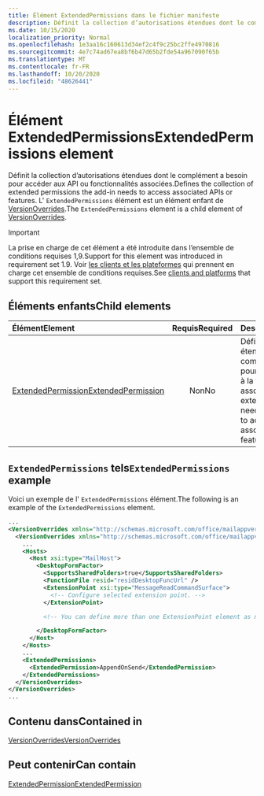 ```yaml
---
title: Élément ExtendedPermissions dans le fichier manifeste
description: Définit la collection d’autorisations étendues dont le complément a besoin pour accéder aux API ou fonctionnalités associées.
ms.date: 10/15/2020
localization_priority: Normal
ms.openlocfilehash: 1e3aa16c160613d34ef2c4f9c25bc2ffe4970816
ms.sourcegitcommit: 4e7c74ad67ea8bf6b47d65b2fde54a967090f65b
ms.translationtype: MT
ms.contentlocale: fr-FR
ms.lasthandoff: 10/20/2020
ms.locfileid: "48626441"
---
```

# <a name="extendedpermissions-element"></a><span data-ttu-id="66351-103">Élément ExtendedPermissions</span><span class="sxs-lookup"><span data-stu-id="66351-103">ExtendedPermissions element</span></span>

<span data-ttu-id="66351-104">Définit la collection d’autorisations étendues dont le complément a besoin pour accéder aux API ou fonctionnalités associées.</span><span class="sxs-lookup"><span data-stu-id="66351-104">Defines the collection of extended permissions the add-in needs to access associated APIs or features.</span></span> <span data-ttu-id="66351-105">L' `ExtendedPermissions` élément est un élément enfant de [VersionOverrides](versionoverrides.md).</span><span class="sxs-lookup"><span data-stu-id="66351-105">The `ExtendedPermissions` element is a child element of [VersionOverrides](versionoverrides.md).</span></span>

> [!IMPORTANT]
> <span data-ttu-id="66351-106">La prise en charge de cet élément a été introduite dans l’ensemble de conditions requises 1,9.</span><span class="sxs-lookup"><span data-stu-id="66351-106">Support for this element was introduced in requirement set 1.9.</span></span> <span data-ttu-id="66351-107">Voir [les clients et les plateformes](../../reference/requirement-sets/outlook-api-requirement-sets.md#requirement-sets-supported-by-exchange-servers-and-outlook-clients) qui prennent en charge cet ensemble de conditions requises.</span><span class="sxs-lookup"><span data-stu-id="66351-107">See [clients and platforms](../../reference/requirement-sets/outlook-api-requirement-sets.md#requirement-sets-supported-by-exchange-servers-and-outlook-clients) that support this requirement set.</span></span>

## <a name="child-elements"></a><span data-ttu-id="66351-108">Éléments enfants</span><span class="sxs-lookup"><span data-stu-id="66351-108">Child elements</span></span>

|  <span data-ttu-id="66351-109">Élément</span><span class="sxs-lookup"><span data-stu-id="66351-109">Element</span></span> |  <span data-ttu-id="66351-110">Requis</span><span class="sxs-lookup"><span data-stu-id="66351-110">Required</span></span>  |  <span data-ttu-id="66351-111">Description</span><span class="sxs-lookup"><span data-stu-id="66351-111">Description</span></span>  |
|:-----|:-----:|:-----|
|  [<span data-ttu-id="66351-112">ExtendedPermission</span><span class="sxs-lookup"><span data-stu-id="66351-112">ExtendedPermission</span></span>](extendedpermission.md)    |  <span data-ttu-id="66351-113">Non</span><span class="sxs-lookup"><span data-stu-id="66351-113">No</span></span>   | <span data-ttu-id="66351-114">Définit une autorisation étendue dont le complément a besoin pour accéder à l’API ou à la fonctionnalité associée.</span><span class="sxs-lookup"><span data-stu-id="66351-114">Defines an extended permission needed for the add-in to access the associated API or feature.</span></span> |

## <a name="extendedpermissions-example"></a><span data-ttu-id="66351-115">`ExtendedPermissions` tels</span><span class="sxs-lookup"><span data-stu-id="66351-115">`ExtendedPermissions` example</span></span>

<span data-ttu-id="66351-116">Voici un exemple de l' `ExtendedPermissions` élément.</span><span class="sxs-lookup"><span data-stu-id="66351-116">The following is an example of the `ExtendedPermissions` element.</span></span>

```XML
...
<VersionOverrides xmlns="http://schemas.microsoft.com/office/mailappversionoverrides" xsi:type="VersionOverridesV1_0">
  <VersionOverrides xmlns="http://schemas.microsoft.com/office/mailappversionoverrides/1.1" xsi:type="VersionOverridesV1_1">
    ...
    <Hosts>
      <Host xsi:type="MailHost">
        <DesktopFormFactor>
          <SupportsSharedFolders>true</SupportsSharedFolders>
          <FunctionFile resid="residDesktopFuncUrl" />
          <ExtensionPoint xsi:type="MessageReadCommandSurface">
            <!-- Configure selected extension point. -->
          </ExtensionPoint>

          <!-- You can define more than one ExtensionPoint element as needed. -->

        </DesktopFormFactor>
      </Host>
    </Hosts>
    ...
    <ExtendedPermissions>
      <ExtendedPermission>AppendOnSend</ExtendedPermission>
    </ExtendedPermissions>
  </VersionOverrides>
</VersionOverrides>
...
```

## <a name="contained-in"></a><span data-ttu-id="66351-117">Contenu dans</span><span class="sxs-lookup"><span data-stu-id="66351-117">Contained in</span></span>

[<span data-ttu-id="66351-118">VersionOverrides</span><span class="sxs-lookup"><span data-stu-id="66351-118">VersionOverrides</span></span>](versionoverrides.md)

## <a name="can-contain"></a><span data-ttu-id="66351-119">Peut contenir</span><span class="sxs-lookup"><span data-stu-id="66351-119">Can contain</span></span>

[<span data-ttu-id="66351-120">ExtendedPermission</span><span class="sxs-lookup"><span data-stu-id="66351-120">ExtendedPermission</span></span>](extendedpermission.md)
